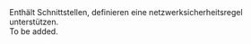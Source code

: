 <Namespace Name="Microsoft.Azure.Management.Network.Fluent.NetworkSecurityRule.Definition">
  <Docs>
    <summary>Enthält Schnittstellen, definieren eine netzwerksicherheitsregel unterstützen.</summary> 
    <remarks>To be added.</remarks>
  </Docs>
</Namespace>
